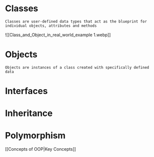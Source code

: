 # Сlasses
	Classes are user-defined data types that act as the blueprint for individual objects, attributes and methods
	
![[Class_and_Object_in_real_world_example 1.webp]]
# Objects
	Objects are instances of a class created with specifically defined data
# Interfaces
# Inheritance
# Polymorphism

[[Concepts of OOP|Key Concepts]]